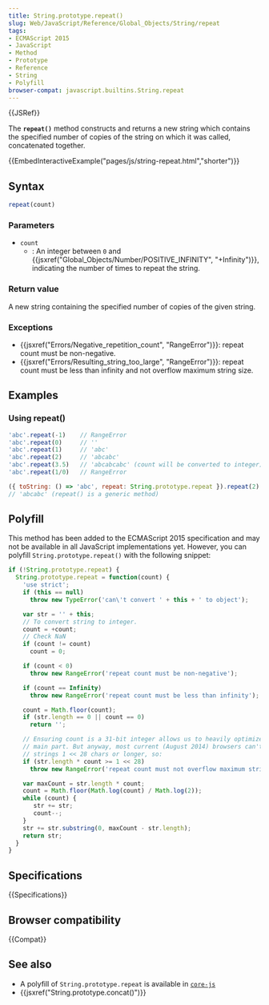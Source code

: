 ```yaml
---
title: String.prototype.repeat()
slug: Web/JavaScript/Reference/Global_Objects/String/repeat
tags:
- ECMAScript 2015
- JavaScript
- Method
- Prototype
- Reference
- String
- Polyfill
browser-compat: javascript.builtins.String.repeat
---
```

{{JSRef}}

The **`repeat()`** method constructs and returns a new string which contains the
specified number of copies of the string on which it was called, concatenated
together.

{{EmbedInteractiveExample("pages/js/string-repeat.html","shorter")}}

## Syntax

```js
repeat(count)
```

### Parameters

*   `count`
    *   : An integer between `0` and
        {{jsxref("Global_Objects/Number/POSITIVE_INFINITY", "+Infinity")}},
        indicating the number of times to repeat the string.

### Return value

A new string containing the specified number of copies of the given string.

### Exceptions

*   {{jsxref("Errors/Negative_repetition_count", "RangeError")}}:
    repeat count must be non-negative.
*   {{jsxref("Errors/Resulting_string_too_large", "RangeError")}}:
    repeat count must be less than infinity and not overflow maximum string size.

## Examples

### Using repeat()

```js
'abc'.repeat(-1)    // RangeError
'abc'.repeat(0)     // ''
'abc'.repeat(1)     // 'abc'
'abc'.repeat(2)     // 'abcabc'
'abc'.repeat(3.5)   // 'abcabcabc' (count will be converted to integer)
'abc'.repeat(1/0)   // RangeError

({ toString: () => 'abc', repeat: String.prototype.repeat }).repeat(2)
// 'abcabc' (repeat() is a generic method)
```

## Polyfill

This method has been added to the ECMAScript 2015 specification and may not be
available in all JavaScript implementations yet. However, you can polyfill
`String.prototype.repeat()` with the following snippet:

```js
if (!String.prototype.repeat) {
  String.prototype.repeat = function(count) {
    'use strict';
    if (this == null)
      throw new TypeError('can\'t convert ' + this + ' to object');

    var str = '' + this;
    // To convert string to integer.
    count = +count;
    // Check NaN
    if (count != count)
      count = 0;

    if (count < 0)
      throw new RangeError('repeat count must be non-negative');

    if (count == Infinity)
      throw new RangeError('repeat count must be less than infinity');

    count = Math.floor(count);
    if (str.length == 0 || count == 0)
      return '';

    // Ensuring count is a 31-bit integer allows us to heavily optimize the
    // main part. But anyway, most current (August 2014) browsers can't handle
    // strings 1 << 28 chars or longer, so:
    if (str.length * count >= 1 << 28)
      throw new RangeError('repeat count must not overflow maximum string size');

    var maxCount = str.length * count;
    count = Math.floor(Math.log(count) / Math.log(2));
    while (count) {
       str += str;
       count--;
    }
    str += str.substring(0, maxCount - str.length);
    return str;
  }
}
```

## Specifications

{{Specifications}}

## Browser compatibility

{{Compat}}

## See also

*   A polyfill of `String.prototype.repeat` is available in
    [`core-js`](https://github.com/zloirock/core-js#ecmascript-string-and-regexp)
*   {{jsxref("String.prototype.concat()")}}
